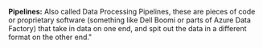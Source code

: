 
**Pipelines:** Also called Data Processing Pipelines, these are pieces of code or proprietary software (something like Dell Boomi or parts of Azure Data Factory) that take in data on one end, and spit out the data in a different format on the other end."




